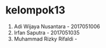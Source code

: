 # kelompok13
1. Adi Wijaya Nusantara - 2017051006
2. Irfan Saputra - 2017051035
3. Muhammad Rizky Rifaldi  -
